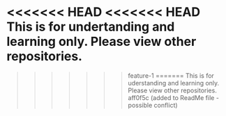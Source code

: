 <<<<<<< HEAD
<<<<<<< HEAD
This is for undertanding and learning only. Please view other repositories. 
=======
>>>>>>> feature-1
=======
This is for uderstanding and learning only. Please view other repositories. 
>>>>>>> aff0f5c (added to ReadMe file - possible conflict)
